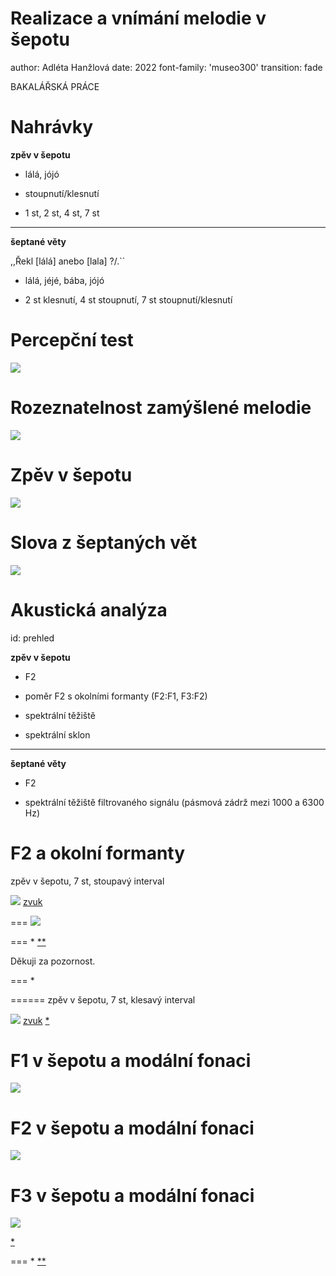 <link rel="stylesheet" href="stylesheet.css" type="text/css" charset="utf-8" />
<!-- font-family: 'museo300' -->

Realizace a vnímání melodie v šepotu
========================================================
author: Adléta Hanžlová
date:  2022
font-family: 'museo300'
transition: fade

BAKALÁŘSKÁ PRÁCE

Nahrávky
========================================================
__zpěv v šepotu__

- lálá, jójó

- stoupnutí/klesnutí

- 1 st, 2 st, 4 st, 7 st

***
__šeptané věty__

,,Řekl  [lálá] anebo [lala] ?/.``

- lálá, jéjé, bába, jójó

- 2 st klesnutí, 4 st stoupnutí, 7&nbsp;st stoupnutí/klesnutí


Percepční test
===============
![](obrazky_zvuky/percep_test.png)

Rozeznatelnost zamýšlené melodie
===============
![](obrazky_zvuky/UspechSmer.png)

Zpěv v šepotu
=======
![](obrazky_zvuky/UspechZpev.png)


Slova z šeptaných vět
=======
![](obrazky_zvuky/UspechVety.png)

Akustická analýza
===
id: prehled

__zpěv v šepotu__

- F2

- poměr F2 s okolními formanty (F2:F1, F3:F2)

- spektrální těžiště

- spektrální sklon


***
__šeptané věty__

- F2

- spektrální těžiště filtrovaného signálu (pásmová zádrž mezi 1000 a 6300 Hz)



F2 a okolní formanty
====================================
zpěv v šepotu, 7 st, stoupavý interval

![](obrazky_zvuky/zpev_up_7st_lala_FS3.png)
[zvuk](obrazky_zvuky/up_7_lala_FS3.wav)


===
![](obrazky_zvuky/ZpevSklon.png)

===
*
[**](https://adletka.eu/bp/)

Děkuji za pozornost.

===
*

======
zpěv v šepotu, 7 st, klesavý interval

![](obrazky_zvuky/down_7_jojo_FS3.png)
[zvuk](obrazky_zvuky/down_7_jojo_FS3.wav)
[*](https://dood.al/pinktrombone/)

F1 v šepotu a modální fonaci
=====
![](obrazky_zvuky/F1srovnani.png)

F2 v šepotu a modální fonaci
=====
![](obrazky_zvuky/F2srovnani.png)

F3 v šepotu a modální fonaci
=====
![](obrazky_zvuky/F3srovnani.png)

[*](https://adletka.eu/bp/)

===
*
[**](https://adletka.eu/bp/)





